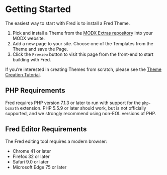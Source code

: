 # Getting Started

The easiest way to start with Fred is to install a Fred Theme.

1. Pick and install a Theme from the [MODX Extras repository](https://modx.com/extras/browse/?search=fred) into your MODX website.
2. Add a new page to your site. Choose one of the Templates from the Theme and save the Page.
3. Click the `Preview` button to visit this page from the front-end to start building with Fred.

If you’re interested in creating Themes from scratch, please see the [Theme Creation Tutorial](themer/themes.md).

## PHP Requirements

Fred requires PHP version 7.1.3 or later to run with support for the `php-bcmath` extension. PHP 5.5.9 or later should work, but is not officially supported, and we strongly recommend using non-EOL versions of PHP.

## Fred Editor Requirements

The Fred editing tool requires a modern browser:

- Chrome 41 or later
- Firefox 32 or later
- Safari 9.0 or later
- Microsoft Edge 75 or later
